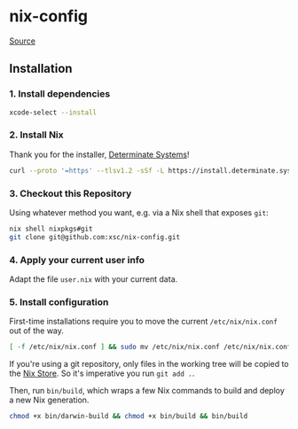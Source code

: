 # nix-config

[Source](https://github.com/dustinlyons/nixos-config)

## Installation

### 1. Install dependencies

```sh
xcode-select --install
```

### 2. Install Nix

Thank you for the installer, [Determinate Systems](https://determinate.systems/)!

```sh
curl --proto '=https' --tlsv1.2 -sSf -L https://install.determinate.systems/nix | sh -s -- install
```

### 3. Checkout this Repository

Using whatever method you want, e.g. via a Nix shell that exposes `git`:

```sh
nix shell nixpkgs#git
git clone git@github.com:xsc/nix-config.git
```

### 4. Apply your current user info

Adapt the file `user.nix` with your current data.

### 5. Install configuration

First-time installations require you to move the current `/etc/nix/nix.conf` out of the way.

```sh
[ -f /etc/nix/nix.conf ] && sudo mv /etc/nix/nix.conf /etc/nix/nix.conf.before-nix-darwin
```

If you're using a git repository, only files in the working tree will be copied
to the [Nix Store](https://zero-to-nix.com/concepts/nix-store). So it's
imperative you run `git add .`.

Then, run `bin/build`, which wraps a few Nix commands to build and deploy a new
Nix generation.

```sh
chmod +x bin/darwin-build && chmod +x bin/build && bin/build
```

